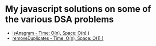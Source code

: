 # My javascript solutions on some of the various DSA problems

- [isAnagram - Time: O(n), Space: O(n) ) ](https://github.com/varshney-himanshu/dsa/blob/main/javascript/anagram.js)
- [removeDuplicates - Time: O(n), Space: O(1) ) ](https://github.com/varshney-himanshu/dsa/blob/main/javascript/removeDuplicates.js)
